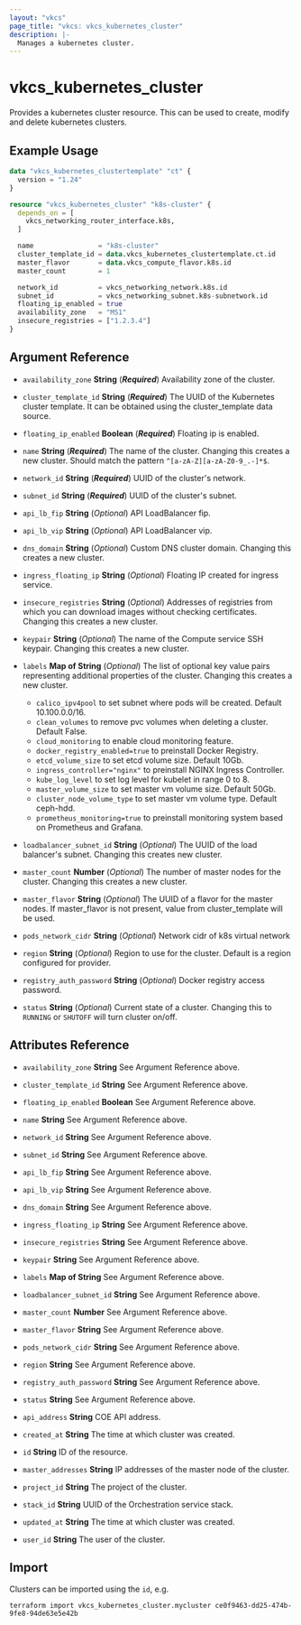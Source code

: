 ```yaml
---
layout: "vkcs"
page_title: "vkcs: vkcs_kubernetes_cluster"
description: |-
  Manages a kubernetes cluster.
---
```


# vkcs_kubernetes_cluster

Provides a kubernetes cluster resource. This can be used to create, modify and delete kubernetes clusters.

## Example Usage
```terraform
data "vkcs_kubernetes_clustertemplate" "ct" {
  version = "1.24"
}

resource "vkcs_kubernetes_cluster" "k8s-cluster" {
  depends_on = [
    vkcs_networking_router_interface.k8s,
  ]

  name                = "k8s-cluster"
  cluster_template_id = data.vkcs_kubernetes_clustertemplate.ct.id
  master_flavor       = data.vkcs_compute_flavor.k8s.id
  master_count        = 1

  network_id          = vkcs_networking_network.k8s.id
  subnet_id           = vkcs_networking_subnet.k8s-subnetwork.id
  floating_ip_enabled = true
  availability_zone   = "MS1"
  insecure_registries = ["1.2.3.4"]
}
```
## Argument Reference
- `availability_zone` **String** (***Required***) Availability zone of the cluster.

- `cluster_template_id` **String** (***Required***) The UUID of the Kubernetes cluster template. It can be obtained using the cluster_template data source.

- `floating_ip_enabled` **Boolean** (***Required***) Floating ip is enabled.

- `name` **String** (***Required***) The name of the cluster. Changing this creates a new cluster. Should match the pattern `^[a-zA-Z][a-zA-Z0-9_.-]*$`.

- `network_id` **String** (***Required***) UUID of the cluster's network.

- `subnet_id` **String** (***Required***) UUID of the cluster's subnet.

- `api_lb_fip` **String** (*Optional*) API LoadBalancer fip.

- `api_lb_vip` **String** (*Optional*) API LoadBalancer vip.

- `dns_domain` **String** (*Optional*) Custom DNS cluster domain. Changing this creates a new cluster.

- `ingress_floating_ip` **String** (*Optional*) Floating IP created for ingress service.

- `insecure_registries` **String** (*Optional*) Addresses of registries from which you can download images without checking certificates. Changing this creates a new cluster.

- `keypair` **String** (*Optional*) The name of the Compute service SSH keypair. Changing this creates a new cluster.

- `labels` <strong>Map of </strong>**String** (*Optional*) The list of optional key value pairs representing additional properties of the cluster. Changing this creates a new cluster.

  * `calico_ipv4pool` to set subnet where pods will be created. Default 10.100.0.0/16.
  * `clean_volumes` to remove pvc volumes when deleting a cluster. Default False.
  * `cloud_monitoring` to enable cloud monitoring feature.
  * `docker_registry_enabled=true` to preinstall Docker Registry.
  * `etcd_volume_size` to set etcd volume size. Default 10Gb.
  * `ingress_controller="nginx"` to preinstall NGINX Ingress Controller.
  * `kube_log_level` to set log level for kubelet in range 0 to 8.
  * `master_volume_size` to set master vm volume size. Default 50Gb.
  * `cluster_node_volume_type` to set master vm volume type. Default ceph-hdd.
  * `prometheus_monitoring=true` to preinstall monitoring system based on Prometheus and Grafana.

- `loadbalancer_subnet_id` **String** (*Optional*) The UUID of the load balancer's subnet. Changing this creates new cluster.

- `master_count` **Number** (*Optional*) The number of master nodes for the cluster. Changing this creates a new cluster.

- `master_flavor` **String** (*Optional*) The UUID of a flavor for the master nodes. If master_flavor is not present, value from cluster_template will be used.

- `pods_network_cidr` **String** (*Optional*) Network cidr of k8s virtual network

- `region` **String** (*Optional*) Region to use for the cluster. Default is a region configured for provider.

- `registry_auth_password` **String** (*Optional*) Docker registry access password.

- `status` **String** (*Optional*) Current state of a cluster. Changing this to `RUNNING` or `SHUTOFF` will turn cluster on/off.


## Attributes Reference
- `availability_zone` **String** See Argument Reference above.

- `cluster_template_id` **String** See Argument Reference above.

- `floating_ip_enabled` **Boolean** See Argument Reference above.

- `name` **String** See Argument Reference above.

- `network_id` **String** See Argument Reference above.

- `subnet_id` **String** See Argument Reference above.

- `api_lb_fip` **String** See Argument Reference above.

- `api_lb_vip` **String** See Argument Reference above.

- `dns_domain` **String** See Argument Reference above.

- `ingress_floating_ip` **String** See Argument Reference above.

- `insecure_registries` **String** See Argument Reference above.

- `keypair` **String** See Argument Reference above.

- `labels` <strong>Map of </strong>**String** See Argument Reference above.

- `loadbalancer_subnet_id` **String** See Argument Reference above.

- `master_count` **Number** See Argument Reference above.

- `master_flavor` **String** See Argument Reference above.

- `pods_network_cidr` **String** See Argument Reference above.

- `region` **String** See Argument Reference above.

- `registry_auth_password` **String** See Argument Reference above.

- `status` **String** See Argument Reference above.

- `api_address` **String** COE API address.

- `created_at` **String** The time at which cluster was created.

- `id` **String** ID of the resource.

- `master_addresses` **String** IP addresses of the master node of the cluster.

- `project_id` **String** The project of the cluster.

- `stack_id` **String** UUID of the Orchestration service stack.

- `updated_at` **String** The time at which cluster was created.

- `user_id` **String** The user of the cluster.



## Import

Clusters can be imported using the `id`, e.g.

```shell
terraform import vkcs_kubernetes_cluster.mycluster ce0f9463-dd25-474b-9fe8-94de63e5e42b
```
